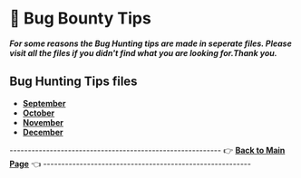# 📝 Bug Bounty Tips
***For some reasons the Bug Hunting tips are made in seperate files. Please visit all the files if you didn't find what you are looking for.Thank you.***

## Bug Hunting Tips files
- **[September](files/September-2020.md)**
- **[October](files/October-2020.md)**
- **[November](files/November-2020.md)**
- **[December](files/December-2020.md)**





---------------------------------------------------------- 👉 **[Back to Main Page](https://github.com/thevillagehacker/Bug-Hunting)** 👈 ---------------------------------------------------------
